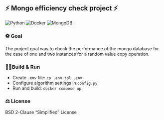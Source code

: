## ⚡ Mongo efficiency check project ⚡
![Python](https://img.shields.io/badge/python-3670A0?style=for-the-badge&logo=python&logoColor=ffdd54)
![Docker](https://img.shields.io/badge/docker-%230db7ed.svg?style=for-the-badge&logo=docker&logoColor=white)
![MongoDB](https://img.shields.io/badge/MongoDB-%234ea94b.svg?style=for-the-badge&logo=mongodb&logoColor=white)

### ⚽ Goal
The project goal was to check the performance of the mongo database for the case of one and two instances for a random value copy operation.

### 🏃‍♂️Build & Run
* Create `.env` file:  `cp .env.tpl .env`
* Configure algorithm settings in `config.py`
* Run and build: `docker compose up`

### ⚖️ License
BSD 2-Clause “Simplified” License
